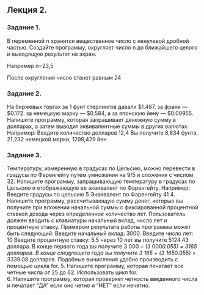 ## Лекция 2.
### Задание 1.
В переменной n хранится вещественное число с ненулевой дробной частью. Создайте программу, округляет число n до ближайшего целого и выводящую результат на экран.

Например n=23,5

После округления число станет равным 24

### Задание 2.
На биржевых торгах за 1 фунт стерлингов давали $1.487, за франк — $0.172. за немецкую марку — $0.584, а за японскую йену — $0.00955. Напишите программу, которая запрашивает денежную сумму в долларах, а затем выводит эквивалентные суммы в других валютах.
Например: Введите количество долларов 12,4
Вы получите 8,634 фунта, 21,232 немецкой марки, 1298,429 йен.

### Задание 3.
Температуру, измеренную в градусах по Цельсию, можно перевести в градусы по Фаренгейту путем умножения на 9/5 и сложения с числом 32. Напишите программу, запрашивающую температуру в градусах по Цельсию и отображающую ее эквивалент по Фаренгейту.
Например: Введите градусы по цельсию 5
Эквивалент по Фаренгейту 41
4.	Напишите программу, рассчитывающую сумму денег, которые вы получите при вложении начальной суммы с фиксированной процентной ставкой дохода через определенное количество лет. Пользователь должен вводить с клавиатуры начальный вклад, число лет и процентную ставку. Примером результата работы программы может быть следующий:   Введите начальный вклад: 3000.
Введите число лет: 10
Введите процентную ставку: 5.5
через 10 лет вы получите 5124.43 доллара.
В конце первого года вы получите 3 000 + (3 000*0.055) = 3165 долларов. В конце следующего года вы получите 3 165 + (3 165*0.055) = 3339.08 долларов. Подобные вычисления удобно производить с помощью цикла for.
5.	Напишите программу, которая печатает все четные числа от 25 до 62. Использовать цикл for.  
6.	Напишите программу, которая проверяет четность введенного числа и печатает “ДА” если оно четно и “НЕТ” если нечетно. 
